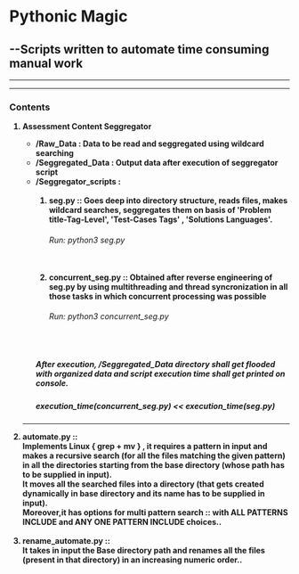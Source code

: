 <h1>Pythonic Magic</h1>
<h2>--Scripts written to automate time consuming manual work</h2>
<hr>
<hr>

<h3>Contents</h3>
<b>
 <ol>
<li> Assessment Content Seggregator</li>
 <ul>
 <li> /Raw_Data : Data to be read and seggregated using wildcard searching<br>
</li>
<li> /Seggregated_Data : Output data after execution of seggregator script<br>
</li>
 <li> /Seggregator_scripts :<br> 

  <ol>
  <br>
   <li> seg.py :: Goes deep into directory structure, reads files, makes wildcard searches, seggregates them on basis of
  'Problem title-Tag-Level', 'Test-Cases Tags' , 'Solutions Languages'.<br>

  <h6>Run: python3 seg.py</h6></li>
 <br>
   <li> concurrent_seg.py :: Obtained after reverse engineering of seg.py by using multithreading and thread syncronization in  all those tasks in which concurrent processing was possible <br>
  <h6>Run: python3 concurrent_seg.py</h6><br>
</li>
  </ol>
<h5>After execution, /Seggregated_Data directory shall get flooded with organized data and script execution time shall get printed on console.
<br>
<h5>execution_time(concurrent_seg.py) << execution_time(seg.py)<h5>  
</li>
   </ul>
<hr>


<li> automate.py  ::<br>
Implements Linux { grep + mv } , it requires a pattern in input and makes a recursive search (for all the files matching the given pattern) in all the directories starting from the base directory (whose path has to be supplied in input). <br>
It moves all the searched files into a directory (that gets created dynamically in base directory and its name has to be supplied in input). <br>
Moreover,it has options for multi pattern search :: with ALL PATTERNS INCLUDE and ANY ONE PATTERN INCLUDE choices..
              </li><br>     
                   
<li> rename_automate.py ::<br>
It takes in input the Base directory path and renames all the files (present in that directory) in an increasing numeric order..</li>
</ol>
